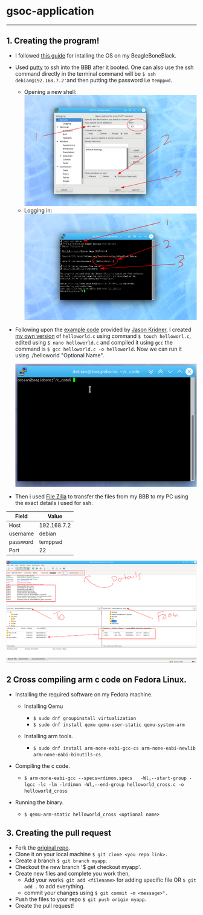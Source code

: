 # gsoc-application
----
## 1. Creating the program!

- I followed [this guide](https://beagleboard.org/getting-started) for intalling the OS on my BeagleBoneBlack.
- Used [putty](https://putty.org/) to ssh into the BBB after it booted. One can also use the ssh command directly in the terminal command will be `$ ssh debian@192.168.7.2'`and then putting the password i.e `temppwd`.

	- Opening a new shell:
	![putty config][config]
	- Logging in:
	![putty logging in][login]

[config]: ./assets/putty_config.png
[login]: ./assets/putty_login.png

- Following upon the [example code](./ExampleEntryJasonKridner/helloworld.c) provided by [Jason Kridner](https://github.com/jadonk), I created [my own version](https://github.com/jadonk) of `helloworld.c` using command `$ touch helloworl.c`, edited using `$ nano helloworld.c` and compiled it using `gcc` the command is `$ gcc helloworld.c -o helloworld`. Now we can run it using ./helloworld "Optional Name".
	
	![Demo][demo]
	
[demo]: ./assets/helloworld.gif

- Then i used [File Zilla](https://filezilla-project.org/) to transfer the files from my BBB to my PC using the exact details i used for ssh.

| Field  | Value  |
|---|---|
| Host  | 192.168.7.2  |
| username  | debian  |
|  password |  temppwd |
| Port | 22|


![FileZilla Details][filezilla]

[filezilla]: ./assets/filezilla_details.png

## 2 Cross compiling arm c code on Fedora Linux.

-  Installing the required software on my Fedora machine.
	- Installing Qemu 
		+  `$ sudo dnf groupinstall virtualization`
		+  `$ sudo dnf install qemu qemu-user-static qemu-system-arm`
		
	- Installing arm tools.
		+ `$ sudo dnf install arm-none-eabi-gcc-cs arm-none-eabi-newlib arm-none-eabi-binutils-cs`

- Compiling the c code.

	- `$ arm-none-eabi-gcc --specs=rdimon.specs   -Wl,--start-group -lgcc -lc -lm -lrdimon -Wl,--end-group helloworld_cross.c -o helloworld_cross`

- Running the binary.
	- `$ qemu-arm-static helloworld_cross <optional name>`
	
	


## 3. Creating the pull request

- Fork the [original repo](https://github.com/jadonk/gsoc-application).
- Clone it on your local machine `$ git clone <you repo link>.`
- Create a branch `$ git branch myapp`.
- Checkout the new branch '$ get checkout myapp'.
- Create new files and complete you work then,
	- Add your work`$ git add <filename>` for adding specific file OR `$ git add .` to add everything.
	- commit your changes using `$ git commit -m <message>".`
- Push the files to your repo `$ git push origin myapp`.
- Create the pull request!
